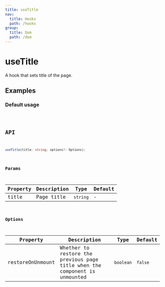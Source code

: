 ```yaml
---
title: useTitle
nav:
  title: Hooks
  path: /hooks
group:
  title: Dom
  path: /dom
---
```


# useTitle

<Tag lang="en-US" tags="ssr"></Tag>

A hook that sets title of the page.

## Examples

### Default usage

<code src="./demo/demo1.tsx" />

## API

```typescript
useTitle(title: string, options?: Options);
```

### Params

| Property | Description | Type     | Default |
|----------|-------------|----------|---------|
| title    | Page title  | `string` | -       |

### Options

| Property         | Description                                                                 | Type      | Default |
|------------------|-----------------------------------------------------------------------------|-----------|---------|
| restoreOnUnmount | Whether to restore the previous page title when the component is unmounted | `boolean` | `false` |
